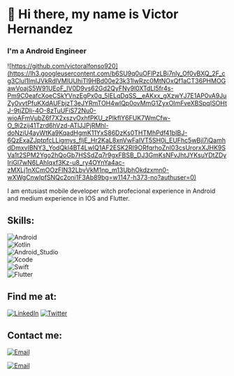 # 👋 Hi there, my name is Victor Hernandez
### I'm a Android Engineer

![https://github.com/victoralfonso920](https://lh3.googleusercontent.com/b6SU9q0uOFlPzLBi7nly_Of0vBXQ_2F_cg3Clul1ImIJVkRdlVMlUUhiTl9HBd00e23k31lwRzc0MtNOxQf1aCT36PHMOGawVoajS5W91UEoF_IV0D9vs62Gd2QyFNy9l0XTdLl5fr4s-Pm9C0eafcXoeCSkYVnzEgPx0q_5IELqDqSS__eAKxx_gXzwYJ7E1AP0vA9JuZy0vvtPfuKXdAUFbjzT3eJYRmTOH4wlQp0ovMmG1ZyxOImFveXBSpqISOHtJ-9tjZDli-4O-8zTuUFiS72Nu0-wioAFmVubZ6f7X2xszvOxhfPKU_zPlkflY6FUK7WmCfw-O_9i2zij41Tzrd6hVzd-ATlJJPjRMhl-doNziU4ayWtKa9KqadHgmK11YxS86DzKs0THTMhPdf41bIBJ-6QzExaZJptpfcLLigmys_fljE_Hr2KaL8xnVwFaIVT5SH0j_EUFhc5wBjl7iQamhdDmxvIBNY3_YodQkl4BT4LwIQ1AF2ESK2RI9ORfqrhoZnI03csUrorxXJHK9SVa1t2SPM2Ygo2hQoGb7HSSdZq7r9gxFBSB_DJ3GmKsNFvJhtJYKsuYDtZDyIriGl7wN6LAhIqxf3Kz-u8_ry4OYnYa4ac-zMXLj1nXCmOOzFIN32LbvVkM1np_m13UbhOkdzxmn0-wXWgCnwIpfSNQc2oni1F3Ab89bg=w1147-h373-no?authuser=0)

I am entusiast mobile developer witch  profecional experience in Android and medium experience in IOS and Flutter.


## Skills:
![Android](https://img.shields.io/badge/Android-3DDC84?style=for-the-badge&logo=android&logoColor=white&labelColor=101010)</br>
![Kotlin](https://img.shields.io/badge/Kotlin-0095D5?style=for-the-badge&logo=kotlin&logoColor=white&labelColor=101010)</br>
![Android_Studio](https://img.shields.io/badge/Android_Studio-3DDC84?style=for-the-badge&logo=android-studio&logoColor=white&labelColor=101010)</br>
![Xcode](https://img.shields.io/badge/xcode-1575F9?style=for-the-badge&logo=xcode&logoColor=white&labelColor=101010)</br>
![Swift](https://img.shields.io/badge/Swift-FA7343?style=for-the-badge&logo=swift&logoColor=white&labelColor=101010)</br>
![Flutter](https://img.shields.io/badge/Flutter-02569B?style=for-the-badge&logo=Flutter&logoColor=white&labelColor=101010)</br>

## Find me at:
[![LinkedIn](https://img.shields.io/badge/LinkedIn-Victor_Hernandez-0077B5?style=for-the-badge&logo=linkedin&logoColor=white&labelColor=101010)](https://www.linkedin.com/in/victor-alfonso-hernández-siliezar-628a86135)
[![Twitter](https://img.shields.io/badge/Twitter-@victoralfon920-1DA1F2?style=for-the-badge&logo=twitter&logoColor=white&labelColor=101010)](https://twitter.com/victoralfon920)


## Contact me:

[![Email](https://img.shields.io/badge/Yahoo-victoralfonso92-44a3f1?style=for-the-badge&logo=gmail&logoColor=white&labelColor=101010)](https://mail.yahoo.com)

[![Email](https://img.shields.io/badge/Gmail-victoralfonso920-72ae2d?style=for-the-badge&logo=gmail&logoColor=white&labelColor=101010)](https://gmail.com)
